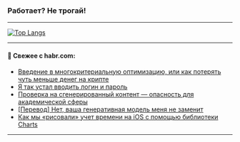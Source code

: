 ### Работает? Не трогай!

---
<!--
#### 🛠️ Technical stack:

![Java](https://img.shields.io/badge/Java-informational?logo=Oracle&style=flat&logoColor=white&color=FF4500)
![Kotlin](https://img.shields.io/badge/Kotlin-informational?logo=Kotlin&style=flat&logoColor=white&color=774D97)
![TS](https://img.shields.io/badge/TypeScript-informational?logo=typeScript&style=flat&logoColor=black&color=017acc)
![Python](https://img.shields.io/badge/Python-informational?logo=Python&style=flat&logoColor=black&color=ffdd54) <br>
![Spring](https://img.shields.io/badge/Spring-informational?logo=Spring&style=flat&logoColor=white&color=6DB33F) 
![SpringBoot](https://img.shields.io/badge/SpringBoot-informational?logo=SpringBoot&style=flat&logoColor=white&color=6DB33F)
![Nest](https://img.shields.io/badge/NestJS-informational?logo=NestJS&style=flat&logoColor=white&color=E0234E) 
![NodeJS](https://img.shields.io/badge/NodeJS-informational?logo=node.js&style=flat&logoColor=white&color=70A760)<br>
![PostgreSQL](https://img.shields.io/badge/PostgreSQL-informational?logo=PostgreSQL&style=flat&logoColor=white&color=DAA520)
![MongoDB](https://img.shields.io/badge/MongoDB-informational?logo=MongoDB&style=flat&logoColor=white&color=870000)
![Apache](https://img.shields.io/badge/Apache-informational?logo=apache&style=flat&logoColor=white&color=f74e28)

___ 
-->

<!--- #### 🛠️ : --->

[![Top Langs](https://github-readme-stats-82jvfl3w3-advtsettinggmailcoms-projects.vercel.app/api/top-langs/?username=zloylis&langs_count=10&hide_title=true&title_color=e6edf3&size_weight=0.5&count_weight=0.5&layout=compact&hide_progress=true&hide_border=true&theme=dracula)](https://github.com/zloylis)

<!---


####  :octocat:&nbsp;&nbsp; Статистика:

![GitHub stats](https://github-readme-stats-u2qms2cxw-advtsettinggmailcoms-projects.vercel.app/api?username=zloylis&show_icons=true&hide_border=true&theme=dracula&title_color=e6edf3&include_all_commits=true&count_private=true&hide_rank=false&hide_title=true&rank_icon=github)
-->
---

#### 💬 Свежее с habr.com:

<!-- BLOG-POST-LIST:START -->
- [Введение в многокритериальную оптимизацию, или как потерять чуть меньше денег на крипте](https://habr.com/ru/articles/884426/?utm_source=habrahabr&utm_medium=rss&utm_campaign=884426)
- [Я так устал вводить логин и пароль](https://habr.com/ru/articles/884424/?utm_source=habrahabr&utm_medium=rss&utm_campaign=884424)
- [Проверка на сгенерированный контент — опасность для академической сферы](https://habr.com/ru/articles/884406/?utm_source=habrahabr&utm_medium=rss&utm_campaign=884406)
- [[Перевод] Нет, ваша генеративная модель меня не заменит](https://habr.com/ru/articles/884368/?utm_source=habrahabr&utm_medium=rss&utm_campaign=884368)
- [Как мы «рисовали» учет времени на iOS с помощью библиотеки Charts](https://habr.com/ru/companies/kaspersky/articles/881578/?utm_source=habrahabr&utm_medium=rss&utm_campaign=881578)
<!-- BLOG-POST-LIST:END -->

---
